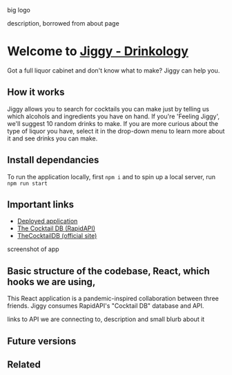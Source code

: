 big logo

description, borrowed from about page

# Welcome to [Jiggy - Drinkology](https://jiggydrinkology.netlify.app/) 

Got a full liquor cabinet and don't know what to make? Jiggy can help you. 

## How it works

Jiggy allows you to search for cocktails you can make just by telling us which alcohols and ingredients you have on hand. If you're 'Feeling Jiggy', we'll suggest 10 random drinks to make. If you are more curious about the type of liquor you have, select it in the drop-down menu to learn more about it and see drinks you can make. 

## Install dependancies
To run the application locally, first ```npm i``` and to spin up a local server, run ```npm run start```

## Important links
- [Deployed application](https://jiggydrinkology.netlify.app/)
- [The Cocktail DB (RapidAPI)](https://rapidapi.com/thecocktaildb/api/the-cocktail-db)
- [TheCocktailDB (official site)](https://www.thecocktaildb.com/)

screenshot of app

## Basic structure of the codebase, React, which hooks we are using,

This React application is a pandemic-inspired collaboration between
three friends. Jiggy consumes RapidAPI's "Cocktail DB" database and
API. 


links to API we are connecting to, description and small blurb about it

## Future versions

## Related